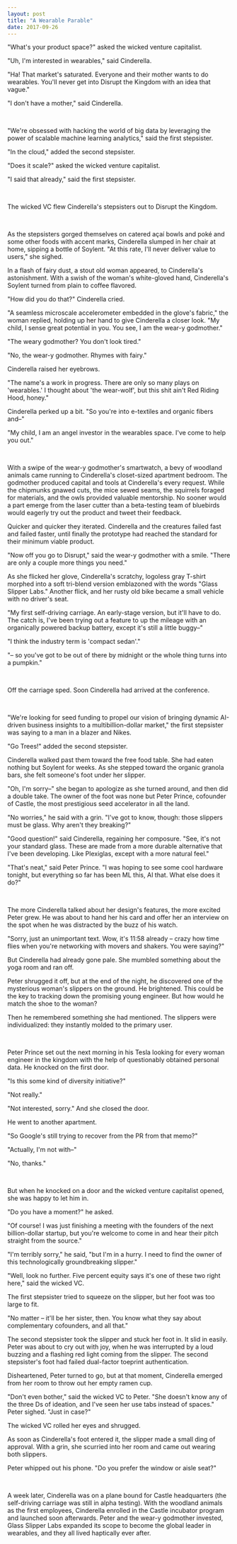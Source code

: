 ```yaml
---
layout: post
title: "A Wearable Parable"
date: 2017-09-26
---
```


"What's your product space?" asked the wicked venture capitalist.

"Uh, I'm interested in wearables," said Cinderella.

"Ha! That market's saturated. Everyone and their mother wants to do wearables. You'll never get into Disrupt the Kingdom with an idea that vague."

"I don't have a mother," said Cinderella.

<br />

"We're obsessed with hacking the world of big data by leveraging the power of scalable machine learning analytics," said the first stepsister.

"In the cloud," added the second stepsister.

"Does it scale?" asked the wicked venture capitalist.

"I said that already," said the first stepsister.

<br />

The wicked VC flew Cinderella's stepsisters out to Disrupt the Kingdom.

<br />

As the stepsisters gorged themselves on catered açaí bowls and poké and some other foods with accent marks, Cinderella slumped in her chair at home, sipping a bottle of Soylent. "At this rate, I'll never deliver value to users," she sighed.

In a flash of fairy dust, a stout old woman appeared, to Cinderella's astonishment. With a swish of the woman's white-gloved hand, Cinderella's Soylent turned from plain to coffee flavored.

"How did you do that?" Cinderella cried.

"A seamless microscale accelerometer embedded in the glove's fabric," the woman replied, holding up her hand to give Cinderella a closer look. "My child, I sense great potential in you. You see, I am the wear-y godmother."

"The weary godmother? You don't look tired."

"No, the wear-y godmother. Rhymes with fairy."

Cinderella raised her eyebrows.

"The name's a work in progress. There are only so many plays on 'wearables.' I thought about 'the wear-wolf', but this shit ain't Red Riding Hood, honey."

Cinderella perked up a bit. "So you're into e-textiles and organic fibers and–"

"My child, I am an angel investor in the wearables space. I've come to help you out."

<br />

With a swipe of the wear-y godmother's smartwatch, a bevy of woodland animals came running to Cinderella's closet-sized apartment bedroom. The godmother produced capital and tools at Cinderella's every request. While the chipmunks gnawed cuts, the mice sewed seams, the squirrels foraged for materials, and the owls provided valuable mentorship. No sooner would a part emerge from the laser cutter than a beta-testing team of bluebirds would eagerly try out the product and tweet their feedback. 

Quicker and quicker they iterated. Cinderella and the creatures failed fast and failed faster, until finally the prototype had reached the standard for their minimum viable product.

"Now off you go to Disrupt," said the wear-y godmother with a smile. "There are only a couple more things you need."

As she flicked her glove, Cinderella's scratchy, logoless gray T-shirt morphed into a soft tri-blend version emblazoned with the words "Glass Slipper Labs." Another flick, and her rusty old bike became a small vehicle with no driver's seat.

"My first self-driving carriage. An early-stage version, but it'll have to do. The catch is, I've been trying out a feature to up the mileage with an organically powered backup battery, except it's still a little buggy–"

"I think the industry term is 'compact sedan'."

"– so you've got to be out of there by midnight or the whole thing turns into a pumpkin."

<br />

Off the carriage sped. Soon Cinderella had arrived at the conference.

<br />

"We're looking for seed funding to propel our vision of bringing dynamic AI-driven business insights to a multibillion-dollar market," the first stepsister was saying to a man in a blazer and Nikes.

"Go Trees!" added the second stepsister.

Cinderella walked past them toward the free food table. She had eaten nothing but Soylent for weeks. As she stepped toward the organic granola bars, she felt someone's foot under her slipper.

"Oh, I'm sorry–" she began to apologize as she turned around, and then did a double take. The owner of the foot was none but Peter Prince, cofounder of Castle, the most prestigious seed accelerator in all the land.

"No worries," he said with a grin. "I've got to know, though: those slippers must be glass. Why aren't they breaking?"

"Good question!" said Cinderella, regaining her composure. "See, it's not your standard glass. These are made from a more durable alternative that I've been developing. Like Plexiglas, except with a more natural feel."

"That's neat," said Peter Prince. "I was hoping to see some cool hardware tonight, but everything so far has been ML this, AI that. What else does it do?"

<br />

The more Cinderella talked about her design's features, the more excited Peter grew. He was about to hand her his card and offer her an interview on the spot when he was distracted by the buzz of his watch.

"Sorry, just an unimportant text. Wow, it's 11:58 already – crazy how time flies when you're networking with movers and shakers. You were saying?"

But Cinderella had already gone pale. She mumbled something about the yoga room and ran off.

Peter shrugged it off, but at the end of the night, he discovered one of the mysterious woman's slippers on the ground. He brightened. This could be the key to tracking down the promising young engineer. But how would he match the shoe to the woman?

Then he remembered something she had mentioned. The slippers were individualized: they instantly molded to the primary user.

<br />

Peter Prince set out the next morning in his Tesla looking for every woman engineer in the kingdom with the help of questionably obtained personal data. He knocked on the first door.

"Is this some kind of diversity initiative?"

"Not really."

"Not interested, sorry." And she closed the door.

He went to another apartment.

"So Google's still trying to recover from the PR from that memo?"

"Actually, I'm not with–"

"No, thanks."

<br />

But when he knocked on a door and the wicked venture capitalist opened, she was happy to let him in.

"Do you have a moment?" he asked.

"Of course! I was just finishing a meeting with the founders of the next billion-dollar startup, but you're welcome to come in and hear their pitch straight from the source."

"I'm terribly sorry," he said, "but I'm in a hurry. I need to find the owner of this technologically groundbreaking slipper."

"Well, look no further. Five percent equity says it's one of these two right here," said the wicked VC.

The first stepsister tried to squeeze on the slipper, but her foot was too large to fit.

"No matter – it'll be her sister, then. You know what they say about complementary cofounders, and all that."

The second stepsister took the slipper and stuck her foot in. It slid in easily. Peter was about to cry out with joy, when he was interrupted by a loud buzzing and a flashing red light coming from the slipper. The second stepsister's foot had failed dual-factor toeprint authentication.


Disheartened, Peter turned to go, but at that moment, Cinderella emerged from her room to throw out her empty ramen cup.

"Don't even bother," said the wicked VC to Peter. "She doesn't know any of the three Ds of ideation, and I've seen her use tabs instead of spaces."
Peter sighed. "Just in case?"

The wicked VC rolled her eyes and shrugged.

As soon as Cinderella's foot entered it, the slipper made a small ding of approval. With a grin, she scurried into her room and came out wearing both slippers.

Peter whipped out his phone. "Do you prefer the window or aisle seat?"

<br />

A week later, Cinderella was on a plane bound for Castle headquarters (the self-driving carriage was still in alpha testing). With the woodland animals as the first employees, Cinderella enrolled in the Castle incubator program and launched soon afterwards. Peter and the wear-y godmother invested, Glass Slipper Labs expanded its scope to become the global leader in wearables, and they all lived haptically ever after.


